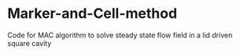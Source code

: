 # Marker-and-Cell-method
Code for MAC algorithm to solve steady state flow field in a lid driven square cavity

